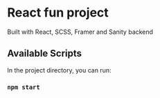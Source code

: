 # React fun project

Built with React, SCSS, Framer and Sanity backend

## Available Scripts

In the project directory, you can run:

### `npm start`
